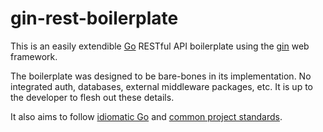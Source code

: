# gin-rest-boilerplate

This is an easily extendible [Go](https://golang.org/) RESTful API boilerplate using the [gin](https://github.com/gin-gonic/gin) web framework.

The boilerplate was designed to be bare-bones in its implementation. No integrated auth, databases, external middleware packages, etc. It is up to the developer to flesh out these details.

It also aims to follow [idiomatic Go](https://dmitri.shuralyov.com/idiomatic-go) and [common project standards](https://github.com/golang-standards/project-layout).
